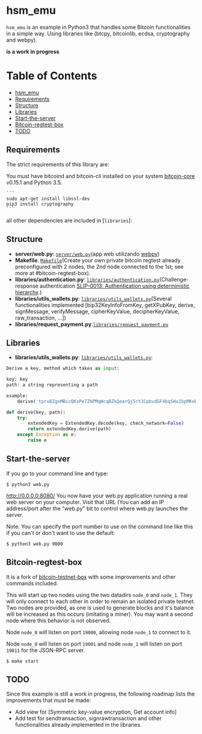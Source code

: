 
# hsm_emu
`hsm_emu` is an example in Python3 that handles some Bitcoin functionalities in a simple way. Using libraries like (btcpy, bitcoinlib, ecdsa, cryptography and webpy).

**is a work in progress**

Table of Contents
=================

 * [hsm_emu](#hsm_emu)
 * [Requirements](#requirements)
 * [Structure](#structure)
 * [Libraries](#libraries)
 * [Start-the-server](start_server)
 * [Bitcoin-regtest-box](#bitcoin-regtest-box)
 * [TODO](#todo)

## Requirements
The strict requirements of this library are:

You must have bitcoind and bitcoin-cli installed on your system <a href="https://bitcoin.org/en/bitcoin-core/">bitcoin-core</a> v0.15.1 and Python 3.5.

    ```
	sudo apt-get install libssl-dev
	pip3 install cryptography
    ```	
		
all other dependencies are included in [`libraries`]:

## Structure

- **server/web.py**: [`server/web.py`](server/web.py)(app web utilizando <a href="http://webpy.org">webpy</a>)
- **Makefile**: [`Makefile`](Makefile)(Create your own private bitcoin regtest already preconfigured with 2 nodes, the 2nd node connected to the 1st; see more at #bitcoin-regtest-box).
- **libraries/authentication.py**: [`libraries/authentication.py`](libraries/authentication.py)(Challenge-response authentication [SLIP-0013: Authentication using deterministic hierarchy](https://github.com/satoshilabs/slips/blob/master/slip-0013.md).)
- **libraries/utils_wallets.py**: [`libraries/utils_wallets.py`](libraries/utils_wallets.py)(Several functionalities implemented [bip32KeyInfoFromKey, getXPubKey, derive, signMessage, verifyMessage, cipherKeyValue, decipherKeyValue, raw_transaction, ...])
- **libraries/request_payment.py**:[`libraries/request_payment.py`](libraries/request_payment.py)


## Libraries
- **libraries/utils_wallets.py**: [`libraries/utils_wallets.py`](libraries/utils_wallets.py):

```python
Derive a key, method which takes as input:

key: key
path: a string representing a path

example:
	derive('tprv8ZgxMBicQKsPe7ZhPMqWcq8ZkQearQj5rYJCpbvdGF4bq5Hu1bpMKoRpCHgn54E1FF4shVYJrT4ESonYWRLWRyqEEVbgWuATBa3eevd5vRX', "m/0'/0'/276'")

def derive(key, path):
	try:
		extendedKey = ExtendedKey.decode(key, check_network=False)
		return extendedKey.derive(path)
	except Exception as e:
		raise e
```


## Start-the-server
If you go to your command line and type:

```
$ python3 web.py
```

http://0.0.0.0:8080/
You now have your web.py application running a real web server on your computer. Visit that URL (You can add an IP address/port after the "web.py" bit to control where web.py launches the server.

Note: You can specify the port number to use on the command line like this if you can't or don't want to use the default:

```
$ python3 web.py 9000
```

## Bitcoin-regtest-box
It is a fork of <a href="https://github.com/freewil/bitcoin-testnet-box">bitcoin-testnet-box</a> with some improvements and other commands included.

This will start up two nodes using the two datadirs `node_0` and `node_1`. They
will only connect to each other in order to remain an isolated private testnet.
Two nodes are provided, as one is used to generate blocks and it's balance
will be increased as this occurs (imitating a miner). You may want a second node
where this behavior is not observed.

Node `node_0` will listen on port `19000`, allowing node `node_1` to connect to it.

Node `node_0` will listen on port `19001` and node `node_1` will listen on port `19011`
for the JSON-RPC server.


```
$ make start
```


## TODO
Since this example is still a work in progress, the following roadmap lists the improvements that must be made:
* Add view for [Symmetric key-value encryption, Get account info]
* Add test for sendtransaction, signrawtransaction and other functionalities already implemented in the libraries.
